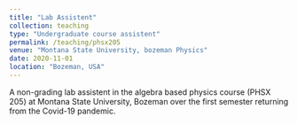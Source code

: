 ```yaml
---
title: "Lab Assistent"
collection: teaching
type: "Undergraduate course assistent"
permalink: /teaching/phsx205
venue: "Montana State University, bozeman Physics"
date: 2020-11-01
location: "Bozeman, USA"
---
```


A non-grading lab assistent in the algebra based physics course (PHSX 205) at Montana State University, Bozeman over the first semester returning from the Covid-19 pandemic.